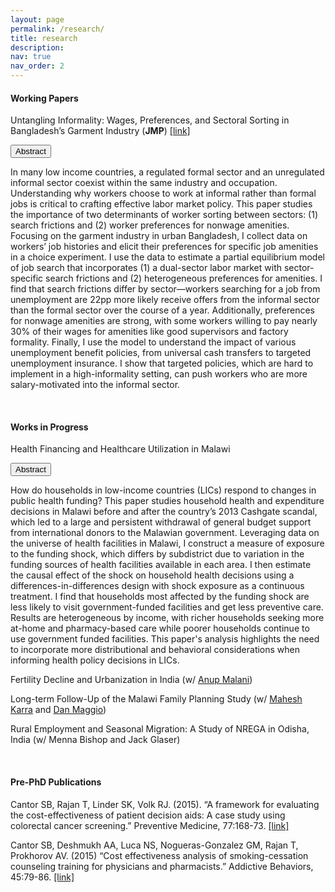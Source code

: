 ```yaml
---
layout: page
permalink: /research/
title: research
description: 
nav: true
nav_order: 2
---
```


#### **Working Papers**

Untangling Informality: Wages, Preferences, and Sectoral Sorting in Bangladesh’s Garment Industry (**JMP**) [[link]](https://www.tanyarajan.com/assets/pdf/Rajan_JMP_latest.pdf)

<button onclick="myFunction()">Abstract</button>

In many low income countries, a regulated formal sector and an unregulated informal sector coexist within the same industry and occupation. Understanding why workers choose to work at informal rather than formal jobs is critical to crafting effective labor market policy. This paper studies the importance of two determinants of worker sorting between sectors: (1) search frictions and (2) worker preferences for nonwage amenities. Focusing on the garment industry in urban Bangladesh, I collect data on workers’ job histories and elicit their preferences for specific job amenities in a choice experiment. I use the data to estimate a partial equilibrium model of job search that incorporates (1) a dual-sector labor market with sector-specific search frictions and (2) heterogeneous preferences for amenities. I find that search frictions differ by sector—workers searching for a job from unemployment are 22pp more likely receive offers from the informal sector than the formal sector over the course of a year. Additionally, preferences for nonwage amenities are strong, with some workers willing to pay nearly 30% of their wages for amenities like good supervisors and factory formality. Finally, I use the model to understand the impact of various unemployment benefit policies, from universal cash transfers to targeted unemployment insurance. I show that targeted policies, which are hard to implement in a high-informality setting, can push workers who are more salary-motivated into the informal sector.

<br>



#### **Works in Progress**

Health Financing and Healthcare Utilization in Malawi

<button onclick="myFunction()">Abstract</button>

How do households in low-income countries (LICs) respond to changes in public health funding? This paper studies household health and expenditure decisions in Malawi before and after the country’s 2013 Cashgate scandal, which led to a large and persistent withdrawal of general budget support from international donors to the Malawian government. Leveraging data on the universe of health facilities in Malawi, I construct a measure of exposure to the funding shock, which differs by subdistrict due to variation in the funding sources of health facilities available in each area. I then estimate the causal effect of the shock on household health decisions using a differences-in-differences design with shock exposure as a continuous treatment. I find that households most affected by the funding shock are less likely to visit government-funded facilities and get less preventive care. Results are heterogeneous by income, with richer households seeking more at-home and pharmacy-based care while poorer households continue to use government funded facilities. This paper's analysis highlights the need to incorporate more distributional and behavioral considerations when informing health policy decisions in LICs.



Fertility Decline and Urbanization in India (w/ [Anup Malani](https://www.anupmalani.com/))

Long-term Follow-Up of the Malawi Family Planning Study (w/ [Mahesh Karra](https://sites.bu.edu/mvkarra/) and [Dan Maggio](https://www.danmaggio.com/))

Rural Employment and Seasonal Migration: A Study of NREGA in Odisha, India (w/ Menna Bishop and Jack Glaser)

<br>



#### **Pre-PhD Publications**

Cantor SB, Rajan T, Linder SK, Volk RJ. (2015). “A framework for evaluating the cost-effectiveness of patient decision aids: A case study using colorectal cancer screening.” Preventive Medicine, 77:168-73. [[link]](https://doi.org/10.1016/j.ypmed.2015.05.003)

Cantor SB, Deshmukh AA, Luca NS, Nogueras-Gonzalez GM, Rajan T, Prokhorov AV. (2015) “Cost effectiveness analysis of smoking-cessation counseling training for physicians and pharmacists.” Addictive Behaviors, 45:79-86. [[link]](https://doi.org/10.1016/j.addbeh.2015.01.004)

<br>
